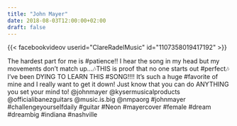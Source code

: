 ```yaml
---
title: "John Mayer"
date: 2018-08-03T12:00:00+02:00
draft: false
---
```


{{< facebookvideov userid="ClareRadelMusic" id="1107358019417192" >}}

The hardest part for me is #patience!! I hear the song in my head but my movements don’t match up...🎶THIS is proof that no one starts out #perfect🎶 I’ve been DYING TO LEARN THIS #SONG!!!! It’s such a huge #favorite of mine and I really want to get it down! Just know that you can do ANYTHING you set your mind to! @johnmayer @kysermusicalproducts @officialibanezguitars @music.is.big @nmpaorg
#johnmayer #challengeyourselfdaily #guitar #Neon #mayercover #female #dream #dreambig #indiana #nashville